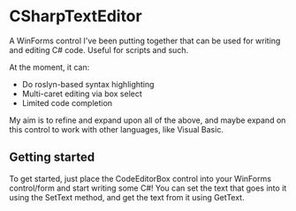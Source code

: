 # CSharpTextEditor
A WinForms control I've been putting together that can be used for writing and editing C# code. Useful for scripts and such.

At the moment, it can:
- Do roslyn-based syntax highlighting 
- Multi-caret editing via box select
- Limited code completion

My aim is to refine and expand upon all of the above, and maybe expand on this control to work with other languages, like Visual Basic.

## Getting started
To get started, just place the CodeEditorBox control into your WinForms control/form and start writing some C#! You can set the text that goes into it using the SetText method, and get the text from it using GetText.